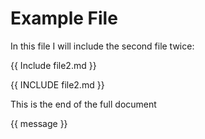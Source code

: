 # Example File

In this file I will include the second file twice:

{{ Include file2.md }}



{{ INCLUDE file2.md }}

This is the end of the full document

{{ message }}
